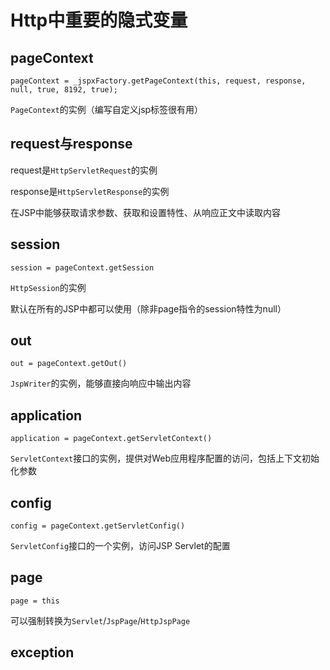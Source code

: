 # Http中重要的隐式变量

## pageContext

`pageContext = _jspxFactory.getPageContext(this, request, response, null, true, 8192, true);`

`PageContext`的实例（编写自定义jsp标签很有用）

## request与response

request是`HttpServletRequest`的实例

response是`HttpServletResponse`的实例

在JSP中能够获取请求参数、获取和设置特性、从响应正文中读取内容

## session

`session = pageContext.getSession`

`HttpSession`的实例

默认在所有的JSP中都可以使用（除非page指令的session特性为null）

## out

`out = pageContext.getOut()`

`JspWriter`的实例，能够直接向响应中输出内容

## application

`application = pageContext.getServletContext()`

`ServletContext`接口的实例，提供对Web应用程序配置的访问，包括上下文初始化参数

## config

`config = pageContext.getServletConfig()`

`ServletConfig`接口的一个实例，访问JSP Servlet的配置

## page

`page = this`

可以强制转换为`Servlet`/`JspPage`/`HttpJspPage`

## exception



